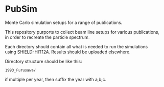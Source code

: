 # PubSim
Monte Carlo simulation setups for a range of publications.

This repository purports to collect beam line setups for various publications, in order to recreate the particle spectrum.

Each directory should contain all what is needed to run the simulations using [SHIELD-HIT12A](https://shieldhit.org). Results should be uploaded elsewhere.

Directory structure should be like this:
```
1993_Furusawa/
```
if multiple per year, then suffix the year with a,b,c.


